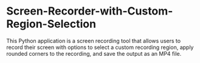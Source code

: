 # Screen-Recorder-with-Custom-Region-Selection
This Python application is a screen recording tool that allows users to record their screen with options to select a custom recording region, apply rounded corners to the recording, and save the output as an MP4 file. 
